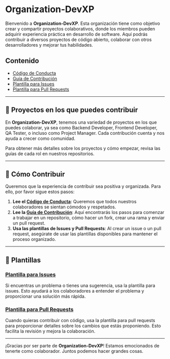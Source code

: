 # Organization-DevXP

Bienvenido a **Organization-DevXP**. Esta organización tiene como objetivo crear y compartir proyectos colaborativos, donde los miembros pueden adquirir experiencia práctica en desarrollo de software. Aquí podrás contribuir a diversos proyectos de código abierto, colaborar con otros desarrolladores y mejorar tus habilidades.

## Contenido

- [Código de Conducta](CODE_OF_CONDUCT.md)
- [Guía de Contribución](CONTRIBUTING.md)
- [Plantilla para Issues](ISSUE_TEMPLATE.md)
- [Plantilla para Pull Requests](PULL_REQUEST_TEMPLATE.md)

---

## 🚀 Proyectos en los que puedes contribuir

En **Organization-DevXP**, tenemos una variedad de proyectos en los que puedes colaborar, ya sea como Backend Developer, Frontend Developer, QA Tester, o incluso como Project Manager. Cada contribución cuenta y nos ayuda a crecer como comunidad.

Para obtener más detalles sobre los proyectos y cómo empezar, revisa las guías de cada rol en nuestros repositorios.

---

## 🤝 Cómo Contribuir

Queremos que la experiencia de contribuir sea positiva y organizada. Para ello, por favor sigue estos pasos:

1. **Lee el [Código de Conducta](CODE_OF_CONDUCT.md)**: Queremos que todos nuestros colaboradores se sientan cómodos y respetados.
2. **Lee la [Guía de Contribución](CONTRIBUTING.md)**: Aquí encontrarás los pasos para comenzar a trabajar en un repositorio, cómo hacer un fork, crear una rama y enviar un pull request.
3. **Usa las plantillas de Issues y Pull Requests**: Al crear un issue o un pull request, asegúrate de usar las plantillas disponibles para mantener el proceso organizado.

---

## 📝 Plantillas

### [Plantilla para Issues](ISSUE_TEMPLATE.md)

Si encuentras un problema o tienes una sugerencia, usa la plantilla para issues. Esto ayudará a los colaboradores a entender el problema y proporcionar una solución más rápida.

### [Plantilla para Pull Requests](PULL_REQUEST_TEMPLATE.md)

Cuando quieras contribuir con código, usa la plantilla para pull requests para proporcionar detalles sobre los cambios que estás proponiendo. Esto facilita la revisión y mejora la colaboración.


---

¡Gracias por ser parte de **Organization-DevXP**! Estamos emocionados de tenerte como colaborador. Juntos podemos hacer grandes cosas.
